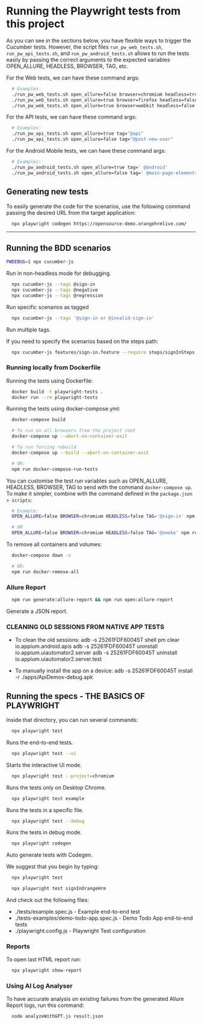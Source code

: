 # Running the Playwright tests from this project

As you can see in the sections below, you have flexible ways to trigger the Cucumber tests.
However, the script files `run_pw_web_tests.sh`, `run_pw_api_tests.sh`, and `run_pw_android_tests.sh` allows to run the tests easily by passing the correct arguments to the expected variables OPEN_ALLURE, HEADLESS, BROWSER, TAG, etc.

For the Web tests, we can have these command args:

  ```bash
    # Examples:
    ./run_pw_web_tests.sh open_allure=false browser=chromium headless=true tag='@web'
    ./run_pw_web_tests.sh open_allure=true browser=firefox headless=false tag='@authentication'
    ./run_pw_web_tests.sh open_allure=true browser=webkit headless=false tag='@negative'
  ```

For the API tests, we can have these command args:

  ```bash
    # Examples:
    ./run_pw_api_tests.sh open_allure=true tag="@api"
    ./run_pw_api_tests.sh open_allure=false tag="@post-new-user"
  ```

For the Android Mobile tests, we can have these command args:

  ```bash
    # Examples:
    ./run_pw_android_tests.sh open_allure=true tag=' @android' 
    ./run_pw_android_tests.sh open_allure=false tag=' @main-page-elements' 
  ```

## Generating new tests
To easily generate the code for the scenarios, use the following command passing the desired URL from the target application:

```bash
  npx playwright codegen https://opensource-demo.orangehrmlive.com/
```


------------------

## Running the BDD scenarios

  ```bash
  PWDEBUG=1 npx cucumber-js
  ```
  Run in non-headless mode for debugging.
  
  ```bash
    npx cucumber-js --tags @sign-in
    npx cucumber-js --tags @negative
    npx cucumber-js --tags @regression
  ```
  Run specific scenarios as tagged

  ```bash
    npx cucumber-js --tags '@sign-in or @invalid-sign-in'
  ```
  Run multiple tags.

  If you need to specify the scenarios based on the steps path:
  ```bash
    npx cucumber-js features/sign-in.feature --require steps/signInSteps.js
  ```

  ### Running locally from Dockerfile
  
  Running the tests using Dockerfile:
  ```bash
    docker build -t playwright-tests .
    docker run --rm playwright-tests
  ```

  Running the tests using docker-compose.yml:
  ```bash
    docker-compose build

    # To run on all browsers from the project root
    docker-compose up --abort-on-container-exit

    # To run forcing rebuild
    docker-compose up --build --abort-on-container-exit

    # OR:
    npm run docker-compose-run-tests
  ```

  You can customise the test run variables such as OPEN_ALLURE, HEADLESS, BROWSER, TAG to send with the command `docker-compose up`. To make it simpler, combine with the command defined in the `package.json > scripts`:
  
  ```bash
    # Example:
    OPEN_ALLURE=false BROWSER=chromium HEADLESS=false TAG='@sign-in' npm run docker-compose-run-tests

    # OR
    OPEN_ALLURE=false BROWSER=chromium HEADLESS=false TAG='@smoke' npm run docker-compose up
  ```

  To remove all containers and volumes:
  ```bash
    docker-compose down -v

    # OR:
    npm run docker-remove-all
  ```

  ### Allure Report

  ```bash
    npm run generate:allure-report && npm run open:allure-report
  ```
  Generate a JSON report.


### CLEANING OLD SESSIONS FROM NATIVE APP TESTS

- To clean the old sessions: 
adb -s 25261FDF60045T shell pm clear io.appium.android.apis
adb -s 25261FDF60045T uninstall io.appium.uiautomator2.server
adb -s 25261FDF60045T uninstall io.appium.uiautomator2.server.test

- To manually install the app on a device: 
adb -s 25261FDF60045T install -r ./apps/ApiDemos-debug.apk

## Running the specs - THE BASICS OF PLAYWRIGHT

Inside that directory, you can run several commands:
  ```bash
    npx playwright test
  ```
  Runs the end-to-end tests.

  ```bash
    npx playwright test --ui
  ```
  Starts the interactive UI mode.

  ```bash
    npx playwright test --project=chromium
  ```
  Runs the tests only on Desktop Chrome.

  ```bash
    npx playwright test example
  ```
  Runs the tests in a specific file.

  ```bash
    npx playwright test --debug
  ```
  Runs the tests in debug mode.

  ```bash
    npx playwright codegen
  ```
  Auto generate tests with Codegen.


We suggest that you begin by typing:

  ```bash
    npx playwright test

    npx playwright test signInOrangeHrm 
  ```

And check out the following files:
  - ./tests/example.spec.js - Example end-to-end test
  - ./tests-examples/demo-todo-app.spec.js - Demo Todo App end-to-end tests
  - ./playwright.config.js - Playwright Test configuration

### Reports

To open last HTML report run:

```bash
  npx playwright show-report
```

### Using AI Log Analyser

To have accurate analysis on existing failures from the generated Allure Report logs, run this command:

```bash
  node analyzeWithGPT.js result.json
```
